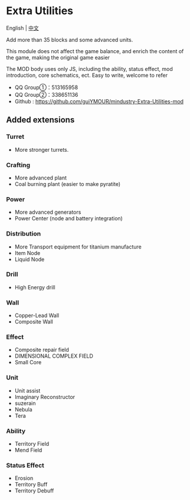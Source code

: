 # Extra Utilities

English | [中文](README_cn.md)

Add more than 35 blocks and some advanced units.

This module does not affect the game balance, and enrich the content of the game, making the original game easier

The MOD body uses only JS, including the ability, status effect, mod introduction, core schematics, ect. Easy to write, welcome to refer


- QQ Group①：513165958
- QQ Group②：338651136
- Github : https://github.com/guiYMOUR/mindustry-Extra-Utilities-mod

## Added extensions

### Turret
- More stronger turrets.

### Crafting
- More advanced plant 
- Coal burning plant (easier to make pyratite)

### Power
- More advanced generators 
- Power Center (node and battery integration)

### Distribution
- More Transport equipment for titanium manufacture
- Item Node
- Liquid Node

### Drill
- High Energy drill

### Wall
- Copper-Lead Wall
- Composite Wall

### Effect
- Composite repair field
- DIMENSIONAL COMPLEX FIELD
- Small Core

### Unit
- Unit assist
- Imaginary Reconstructor
- suzerain
- Nebula
- Tera

### Ability
- Territory Field
- Mend Field

### Status Effect
- Erosion
- Territory Buff
- Territory Debuff